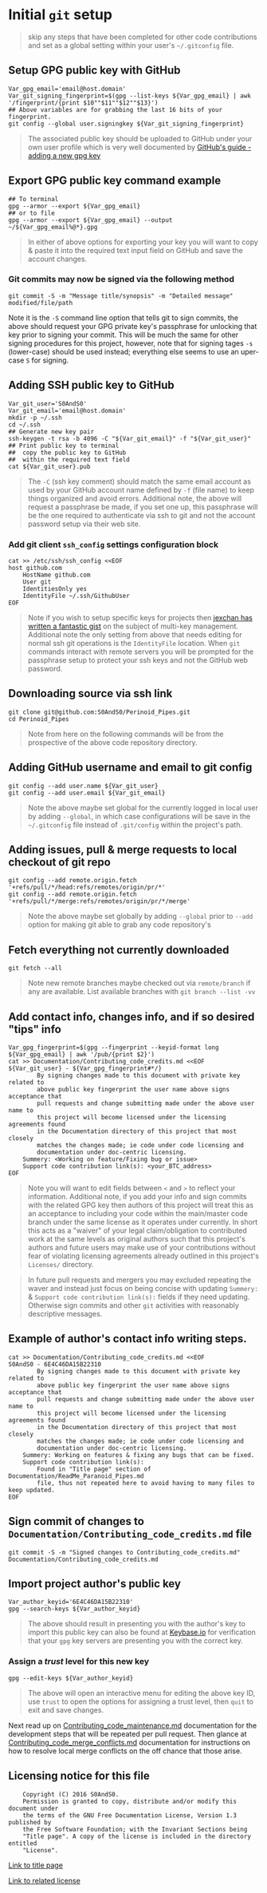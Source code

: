 # Initial `git` setup

> skip any steps that have been completed for other code contributions and
> set as a global setting within your user's `~/.gitconfig` file.

## Setup GPG public key with GitHub

```
Var_gpg_email='email@host.domain'
Var_git_signing_fingerprint=$(gpg --list-keys ${Var_gpg_email} | awk '/fingerprint/{print $10""$11""$12""$13}')
## Above variables are for grabbing the last 16 bits of your fingerprint.
git config --global user.signingkey ${Var_git_signing_fingerprint}
```

> The associated public key should be uploaded to GitHub under your own user
> profile which is very well documented by
> [GitHub's guide - adding a new gpg key](https://help.github.com/articles/adding-a-new-gpg-key-to-your-github-account/)

## Export GPG public key command example

```
## To terminal
gpg --armor --export ${Var_gpg_email}
## or to file
gpg --armor --export ${Var_gpg_email} --output ~/${Var_gpg_email%@*}.gpg
```

> In either of above options for exporting your key you will want to copy &
> paste it into the required text input field on GitHub and save the account
> changes.

### Git commits may now be signed via the following method

```
git commit -S -m "Message title/synopsis" -m "Detailed message" modified/file/path
```

Note it is the `-S` command line option that tells git to sign commits, the above
 should request your GPG private key's passphrase for unlocking that key prior
 to signing your commit. This will be much the same for other signing procedures
 for this project, however, note that for signing tages `-s` (lower-case) should
 be used instead; everything else seems to use an uper-case `S` for signing.

## Adding SSH public key to GitHub

```
Var_git_user='S0AndS0'
Var_git_email='email@host.domain'
mkdir -p ~/.ssh
cd ~/.ssh
## Generate new key pair
ssh-keygen -t rsa -b 4096 -C "${Var_git_email}" -f "${Var_git_user}"
## Print public key to terminal
##  copy the public key to GitHub
##  within the required text field
cat ${Var_git_user}.pub
```

> The `-C` (ssh key comment) should match the same email account as used by
> your GitHub account name defined by `-f` (file name) to keep things organized
> and avoid errors. Additional note, the above will request a passphrase be made,
> if you set one up, this passphrase will be the one required to authenticate
> via ssh to git and not the account password setup via their web site.

### Add git client `ssh_config` settings configuration block

```
cat >> /etc/ssh/ssh_config <<EOF
host github.com
    HostName github.com
    User git
    IdentitiesOnly yes
    IdentityFile ~/.ssh/GithubUser
EOF
```

> Note if you wish to setup specific keys for projects then
> [jexchan has written a fantastic gist](https://gist.github.com/jexchan/2351996)
> on the subject of multi-key management. Additional note the only setting from
> above that needs editing for normal ssh git operations is the `IdentityFile`
> location. When `git` commands interact with remote servers you will be
> prompted for the passphrase setup to protect your ssh keys and not the GitHub
> web password.

## Downloading source via ssh link

```
git clone git@github.com:S0AndS0/Perinoid_Pipes.git
cd Perinoid_Pipes
```

> Note from here on the following commands will be from the prospective of
> the above code repository directory.

## Adding GitHub username and email to git config

```
git config --add user.name ${Var_git_user}
git config --add user.email ${Var_git_email}
```

> Note the above maybe set global for the currently logged in local user by
> adding `--global`, in which case configurations will be save in the
> `~/.gitconfig` file instead of `.git/config` within the project's path.

## Adding issues, pull & merge requests to local checkout of git repo

```
git config --add remote.origin.fetch '+refs/pull/*/head:refs/remotes/origin/pr/*'
git config --add remote.origin.fetch '+refs/pull/*/merge:refs/remotes/origin/pr/*/merge'
```

> Note the above maybe set globally by adding `--global` prior to `--add`
> option for making git able to grab any code repository's

## Fetch everything not currently downloaded

```
git fetch --all
```

> Note new remote branches maybe checked out via `remote/branch` if any are
> available. List available branches with `git branch --list -vv`

## Add contact info, changes info, and if so desired "tips" info

```
Var_gpg_fingerprint=$(gpg --fingerprint --keyid-format long ${Var_gpg_email} | awk '/pub/{print $2}')
cat >> Documentation/Contributing_code_credits.md <<EOF
${Var_git_user} - ${Var_gpg_fingerprint#*/}
        By signing changes made to this document with private key related to
        above public key fingerprint the user name above signs acceptance that
        pull requests and change submitting made under the above user name to
        this project will become licensed under the licensing agreements found
        in the Documentation directory of this project that most closely
        matches the changes made; ie code under code licensing and
        documentation under doc-centric licensing.
    Summery: <Working on feature/Fixing bug or issue>
    Support code contribution link(s): <your_BTC_address>
EOF
```

> Note you will want to edit fields between `<` and `>` to reflect your
> information. Additional note, if you add your info and sign commits with the
> related GPG key then authors of this project will treat this as an acceptance
> to including your code within the main/master code branch under the same
> license as it operates under currently. In short this acts as a "waiver" of
> your legal claim/obligation to contributed work at the same levels as original
> authors such that this project's authors and future users may make use of your
> contributions without fear of violating licensing agreements already outlined
> in this project's `Licenses/` directory.

> In future pull requests and mergers you may excluded repeating the waver and
> instead just focus on being concise with updating `Summery:` & `Support code
> contribution link(s):` fields if they need updating. Otherwise sign commits
> and other `git` activities with reasonably descriptive messages.

## Example of author's contact info writing steps.

```
cat >> Documentation/Contributing_code_credits.md <<EOF
S0AndS0 - 6E4C46DA15B22310
        By signing changes made to this document with private key related to
        above public key fingerprint the user name above signs acceptance that
        pull requests and change submitting made under the above user name to
        this project will become licensed under the licensing agreements found
        in the Documentation directory of this project that most closely
        matches the changes made; ie code under code licensing and
        documentation under doc-centric licensing.
    Summery: Working on features & fixing any bugs that can be fixed.
    Support code contribution link(s):
        Found in "Title page" section of Documentation/ReadMe_Paranoid_Pipes.md
        file, thus not repeated here to avoid having to many files to keep updated.
EOF
```

## Sign commit of changes to `Documentation/Contributing_code_credits.md` file

```
git commit -S -m "Signed changes to Contributing_code_credits.md" Documentation/Contributing_code_credits.md
```

## Import project author's public key

```
Var_author_keyid='6E4C46DA15B22310'
gpg --search-keys ${Var_author_keyid}
```

> The above should result in presenting you with the author's key to import
> this public key can also be found at [Keybase.io](https://keybase.io/s0ands0)
> for verification that your `gpg` key servers are presenting you with the
> correct key.

### Assign a *trust* level for this new key

```
gpg --edit-keys ${Var_author_keyid}
```

> The above will open an interactive menu for editing the above key ID, use
> `trust` to open the options for assigning a trust level, then `quit` to exit
> and save changes.

Next read up on [Contributing_code_maintenance.md](Contributing_code_maintenance.md)
 documentation for the development steps that will be repeated per pull request.
 Then glance at [Contributing_code_merge_conflicts.md](Contributing_code_merge_conflicts.md)
 documentation for instructions on how to resolve local merge conflicts on the
 off chance that those arise.

## Licensing notice for this file

```
    Copyright (C) 2016 S0AndS0.
    Permission is granted to copy, distribute and/or modify this document under
    the terms of the GNU Free Documentation License, Version 1.3 published by
    the Free Software Foundation; with the Invariant Sections being
    "Title page". A copy of the license is included in the directory entitled
    "License".
```

[Link to title page](Contributing_Financially.md)

[Link to related license](../Licenses/GNU_FDLv1.3_Documentation.md)
